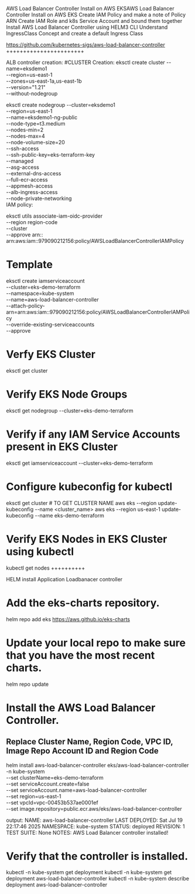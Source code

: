 AWS Load Balancer Controller Install on AWS EKSAWS Load Balancer Controller Install on AWS EKS
Create IAM Policy and make a note of Policy ARN
Create IAM Role and k8s Service Account and bound them together
Install AWS Load Balancer Controller using HELM3 CLI
Understand IngressClass Concept and create a default Ingress Class

https://github.com/kubernetes-sigs/aws-load-balancer-controller
+++++++++++++++++++++++

ALB controller creation:
#CLUSTER Creation:
eksctl create cluster --name=eksdemo1 \
                      --region=us-east-1 \
                      --zones=us-east-1a,us-east-1b \
                      --version="1.21" \
                      --without-nodegroup 

eksctl create nodegroup --cluster=eksdemo1 \
                        --region=us-east-1 \
                        --name=eksdemo1-ng-public \
                        --node-type=t3.medium \
                        --nodes-min=2 \
                        --nodes-max=4 \
                        --node-volume-size=20 \
                        --ssh-access \
                        --ssh-public-key=eks-terraform-key \
                        --managed \
                        --asg-access \
                        --external-dns-access \
                        --full-ecr-access \
                        --appmesh-access \
                        --alb-ingress-access \
                        --node-private-networking       
IAM policy:

eksctl utils associate-iam-oidc-provider \
    --region region-code \
    --cluster <cluter-name> \
    --approve
arn::
arn:aws:iam::979090212156:policy/AWSLoadBalancerControllerIAMPolicy

# Template
eksctl create iamserviceaccount \
  --cluster=eks-demo-terraform \
  --namespace=kube-system \
  --name=aws-load-balancer-controller \
  --attach-policy-arn=arn:aws:iam::979090212156:policy/AWSLoadBalancerControllerIAMPolicy \
  --override-existing-serviceaccounts \
  --approve
  
  # Verfy EKS Cluster
eksctl get cluster

# Verify EKS Node Groups
eksctl get nodegroup --cluster=eks-demo-terraform

# Verify if any IAM Service Accounts present in EKS Cluster
eksctl get iamserviceaccount --cluster=eks-demo-terraform

# Configure kubeconfig for kubectl
eksctl get cluster # TO GET CLUSTER NAME
aws eks --region <region-code> update-kubeconfig --name <cluster_name>
aws eks --region us-east-1 update-kubeconfig --name eks-demo-terraform

# Verify EKS Nodes in EKS Cluster using kubectl
kubectl get nodes
  ++++++++++
  
HELM install Application Loadbanacer controller

# Add the eks-charts repository.
helm repo add eks https://aws.github.io/eks-charts

# Update your local repo to make sure that you have the most recent charts.
helm repo update

# Install the AWS Load Balancer Controller.

## Replace Cluster Name, Region Code, VPC ID, Image Repo Account ID and Region Code  
helm install aws-load-balancer-controller eks/aws-load-balancer-controller \
  -n kube-system \
  --set clusterName=eks-demo-terraform \
  --set serviceAccount.create=false \
  --set serviceAccount.name=aws-load-balancer-controller \
  --set region=us-east-1 \
  --set vpcId=vpc-00453b537ae0001ef \
  --set image.repository=public.ecr.aws/eks/aws-load-balancer-controller
  
output:
NAME: aws-load-balancer-controller
LAST DEPLOYED: Sat Jul 19 22:17:46 2025
NAMESPACE: kube-system
STATUS: deployed
REVISION: 1
TEST SUITE: None
NOTES:
AWS Load Balancer controller installed!

# Verify that the controller is installed.
kubectl -n kube-system get deployment 
kubectl -n kube-system get deployment aws-load-balancer-controller
kubectl -n kube-system describe deployment aws-load-balancer-controller